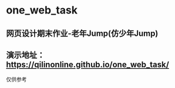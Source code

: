 # one_web_task
## 网页设计期末作业-老年Jump(仿少年Jump)
## 演示地址：https://qilinonline.github.io/one_web_task/
仅供参考
